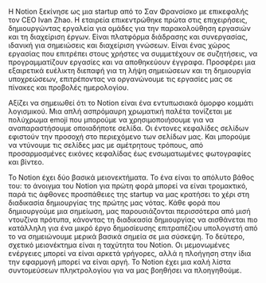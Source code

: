 <p> Η Notion ξεκίνησε ως μια startup από το Σαν Φρανσίσκο με επικεφαλής τον CEO Ivan Zhao. Η εταιρεία επικεντρώθηκε πρώτα στις επιχειρήσεις, δημιουργώντας εργαλεία για ομάδες για την παρακολούθηση εργασιών και τη διαχείριση έργων. Είναι πλατφόρμα διάδρασης και συνεργασίας, ιδανική για σημειώσεις και διαχείριση γνώσεων. Είναι ένας χώρος εργασίας που επιτρέπει στους χρήστες να συμμετέχουν σε συζητήσεις, να προγραμματίζουν εργασίες και να αποθηκεύουν έγγραφα. Προσφέρει μια εξαιρετικά ευέλικτη διεπαφή για τη λήψη σημειώσεων και τη δημιουργία υποχρεώσεων, επιτρέποντας να οργανώνουμε τις εργασίες μας σε πίνακες και προβολές ημερολογίου. </p>
<p> Αξίζει να σημειωθεί ότι το Notion είναι ένα εντυπωσιακά όμορφο κομμάτι λογισμικού. Μια απλή ασπρόμαυρη χρωματική παλέτα τονίζεται με πολύχρωμα emoji που μπορούμε να χρησιμοποιήσουμε για να αναπαραστήσουμε οποιαδήποτε σελίδα. Οι έντονες κεφαλίδες σελίδων εφιστούν την προσοχή στο περιεχόμενο των σελίδων μας. Και μπορούμε να ντύνουμε τις σελίδες μας με αμέτρητους τρόπους, από προσαρμοσμένες εικόνες κεφαλίδας έως ενσωματωμένες φωτογραφίες και βίντεο. </p>
<p> Το Notion έχει δύο βασικά μειονεκτήματα. Το ένα είναι το απόλυτο βάθος του: το άνοιγμα του Notion για πρώτη φορά μπορεί να είναι τρομακτικό, παρά τις άφθονες προσπάθειες της startup να μας κρατήσει το χέρι στη διαδικασία δημιουργίας της πρώτης μας νότας. Κάθε φορά που δημιουργούμε μια σημείωση, μας παρουσιάζονται περισσότερα από μισή ντουζίνα πρότυπα, κάνοντας τη διαδικασία δημιουργίας να αισθάνεται πιο κατάλληλη για ένα μικρό έργο δημοσίευσης επιτραπέζιου υπολογιστή από το να σημειώνουμε μερικά βασικά σημεία σε μια σύσκεψη. Το δεύτερο, σχετικό μειονέκτημα είναι η ταχύτητα του Notion. Οι μεμονωμένες ενέργειες μπορεί να είναι αρκετά γρήγορες, αλλά η πλοήγηση στην ίδια την εφαρμογή μπορεί να είναι αργή. Το Notion έχει μια καλή λίστα συντομεύσεων πληκτρολογίου για να μας βοηθήσει να πλοηγηθούμε.
